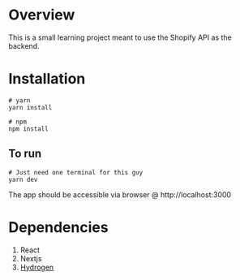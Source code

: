 # Overview
This is a small learning project meant to use the Shopify API as the backend.

# Installation
```
# yarn
yarn install

# npm
npm install
```

## To run
```
# Just need one terminal for this guy
yarn dev
```

The app should be accessible via browser @ http://localhost:3000

# Dependencies 
1. React
2. Nextjs
3. [Hydrogen](https://shopify.dev/custom-storefronts/hydrogen/getting-started/create)